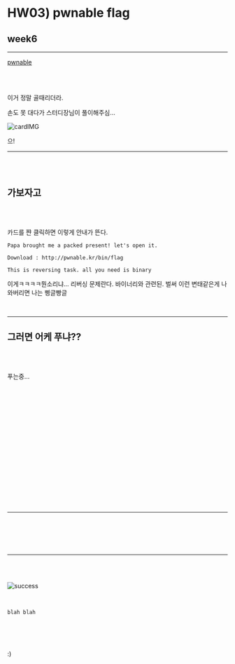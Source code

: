 # HW03) pwnable flag


## week6 

<hr/>

[pwnable](https://pwnable.kr/play.php)

<br>
<br>

이거 정말 골때리더라. 

손도 못 대다가 스터디장님이 풀이해주심... 

![cardIMG](https://pwnable.kr/img/flag.png)


으!

<hr>

<br>
<br>

## 가보자고

<br>
<br>

카드를 쨘 클릭하면 이렇게 안내가 뜬다. 

    Papa brought me a packed present! let's open it.

    Download : http://pwnable.kr/bin/flag

    This is reversing task. all you need is binary


이게ㅋㅋㅋㅋ뭔소리냐... 리버싱 문제란다. 바이너리와 관련된. 벌써 이런 변태같은게 나와버리면 나는 삥글빵글 


<br>

***

## 그러면 어케 푸냐??


<br>
<br>



푸는중... 



<br>
<br>




<br>
<br>




<br>
<br>



<br>
<br>





<br>
<br>





<br>
<br>





<br>
<br>





<br>





<br>
<hr>
<br>



<br>




<br>
<br>

<hr/>

<br>
<br>



![success](/img/03_flag.jpg)

<br>

    blah blah



<br>
<br>
<br>



:)





